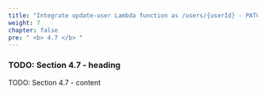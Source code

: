 ```yaml
---
title: "Integrate update-user Lambda function as /users/{userId} - PATCH method"
weight: 7
chapter: false
pre: " <b> 4.7 </b> "
---
```


### TODO: Section 4.7 - heading

TODO: Section 4.7 - content
